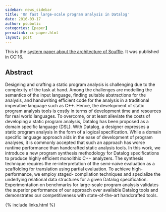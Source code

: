 ```yaml
---
sidebar: news_sidebar
title: 'On fast large-scale program analysis in Datalog'
date: 2016-03-17
author: psubotic
categories: [paper]
permalink: cc-paper.html
layout: post
---
```

This is the [system paper about the architecture of Souffle](/pdf/cc.pdf).  It was published in CC'16.

## Abstract 
Designing and crafting a static program analysis is challenging due to the complexity of the task at hand. Among the challenges 
are modelling the semantics of the input language, finding suitable abstractions for the analysis, and handwriting efficient code 
for the analysis in a traditional imperative language such as C++. Hence, the development of static program analysis tools is costly 
in terms of development time and resources for real world languages. To overcome, or at least alleviate the costs of developing a 
static program analysis, Datalog has been proposed as a domain specific language (DSL). With Datalog, a designer expresses a static 
program analysis in the form of a logical specification. While a domain specific language approach aids in the ease of development 
of program analyses, it is commonly accepted that such an approach has worse runtime performance than handcrafted static analysis 
tools. In this work, we introduce a new program synthesis methodology for Datalog specifications to produce highly efficient 
monolithic C++ analyzers. The synthesis technique requires the re-interpretation of the semi-naïve evaluation as a scaffolding for 
translation using partial evaluation. To achieve high-performance, we employ staged- compilation techniques and specialize the 
underlying relational data structures for a given Datalog specification. Experimentation on benchmarks for large-scale program 
analysis validates the superior performance of our approach over available Datalog tools and demonstrates our competitiveness with 
state-of-the-art handcrafted tools.

{% include links.html %}
